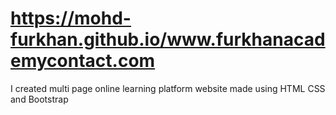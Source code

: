 # https://mohd-furkhan.github.io/www.furkhanacademycontact.com
I created multi page online learning platform website made using HTML CSS and Bootstrap

